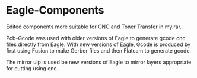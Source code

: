 # Eagle-Components
Edited components more suitable for CNC and Toner Transfer in my.rar.

Pcb-Gcode was used with older versions of Eagle to generate gcode cnc files directly from Eagle. With new versions of Eagle, Gcode is produced by first using Fusion to make Gerber files and then Flatcam to generate gcode.

The mirror ulp is used be new versions of Eagle to mirror layers appropriate for cutting using cnc.
